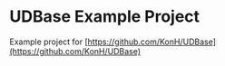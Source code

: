 # UDBase Example Project

Example project for [https://github.com/KonH/UDBase](https://github.com/KonH/UDBase)
